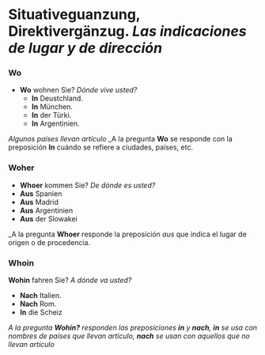 # Situativeguanzung, Direktivergänzug. _Las indicaciones de lugar y de dirección_

### Wo

* **Wo** wohnen Sie? _Dónde vive usted?_
  * **In** Deustchland.
  * **In** München.
  * **In** der Türki.
  * **In** Argentinien.
 
_Algunos países llevan artículo_
_A la pregunta **Wo** se responde con la preposición **In** cuándo se refiere a ciudades, países, etc.
### Woher

* **Whoer** kommen Sie? _De dónde es usted?_
* **Aus** Spanien
* **Aus** Madrid
* **Aus** Argentinien
* **Aus** der Slowakei

_A la pregunta **Whoer** responde la preposición _aus_ que indica el lugar de origen o de procedencia.

### Whoin

**Wohin** fahren Sie? _A dónde va usted?_
* **Nach** Italien.
* **Nach** Rom.
* **In** die Scheiz

_A la pregunta **Wohin?** responden las preposiciones **in** y **nach**, **in** se usa con nombres de países que llevan artículo, **nach** se usan con aquellos que no llevan artículo_ 
